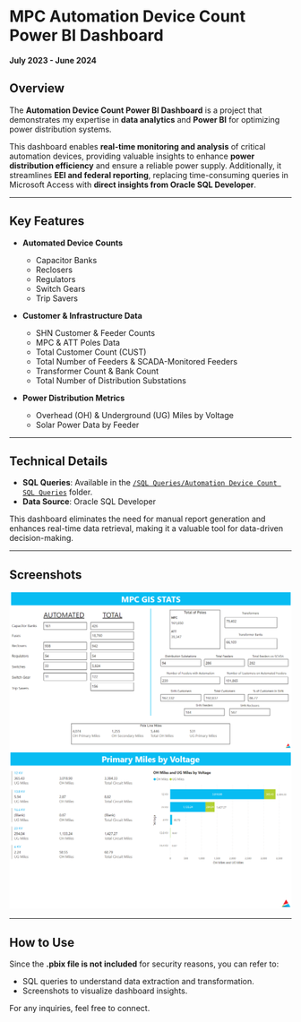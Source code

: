 # MPC Automation Device Count Power BI Dashboard  
**July 2023 - June 2024**  

## Overview  
The **Automation Device Count Power BI Dashboard** is a project that demonstrates my expertise in **data analytics** and **Power BI** for optimizing power distribution systems.  

This dashboard enables **real-time monitoring and analysis** of critical automation devices, providing valuable insights to enhance **power distribution efficiency** and ensure a reliable power supply. Additionally, it streamlines **EEI and federal reporting**, replacing time-consuming queries in Microsoft Access with **direct insights from Oracle SQL Developer**.

---

## Key Features  

- **Automated Device Counts**  
  - Capacitor Banks  
  - Reclosers  
  - Regulators  
  - Switch Gears  
  - Trip Savers  

- **Customer & Infrastructure Data**  
  - SHN Customer & Feeder Counts  
  - MPC & ATT Poles Data  
  - Total Customer Count (CUST)  
  - Total Number of Feeders & SCADA-Monitored Feeders  
  - Transformer Count & Bank Count  
  - Total Number of Distribution Substations  

- **Power Distribution Metrics**  
  - Overhead (OH) & Underground (UG) Miles by Voltage  
  - Solar Power Data by Feeder  

---

## Technical Details  

- **SQL Queries**: Available in the [`/SQL Queries/Automation Device Count SQL Queries`](/mpc%20internship%20dashboards/SQL%20Queries/SQL%20Queries%20(2023)/Automation%20Device%20Count%20SQL%20Queries) folder.  
- **Data Source**: Oracle SQL Developer  

This dashboard eliminates the need for manual report generation and enhances real-time data retrieval, making it a valuable tool for data-driven decision-making.

---

## Screenshots   
![Dashboard Screenshot](https://github.com/haileyrthomas01/powerbidashboards/blob/main/mpc%20internship%20dashboards/MPC%20Automation%20Device%20Count%20Power%20BI%20Dashboard/automationdevicecountsdash.PNG)  
![Dashboard Screenshot2](https://github.com/haileyrthomas01/powerbidashboards/blob/main/mpc%20internship%20dashboards/MPC%20Automation%20Device%20Count%20Power%20BI%20Dashboard/primarymiles.png)

---

## How to Use  
Since the **.pbix file is not included** for security reasons, you can refer to:  
- SQL queries to understand data extraction and transformation.  
- Screenshots to visualize dashboard insights.  

For any inquiries, feel free to connect.  
